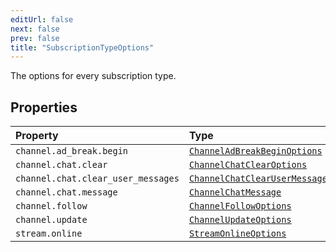 ```yaml
---
editUrl: false
next: false
prev: false
title: "SubscriptionTypeOptions"
---
```


The options for every subscription type.

## Properties

| Property | Type |
| :------ | :------ |
| `channel.ad_break.begin` | [`ChannelAdBreakBeginOptions`](/api/eventsub/interfaces/channeladbreakbeginoptions/) |
| `channel.chat.clear` | [`ChannelChatClearOptions`](/api/eventsub/interfaces/channelchatclearoptions/) |
| `channel.chat.clear_user_messages` | [`ChannelChatClearUserMessagesOptions`](/api/eventsub/interfaces/channelchatclearusermessagesoptions/) |
| `channel.chat.message` | [`ChannelChatMessage`](/api/eventsub/interfaces/channelchatmessage/) |
| `channel.follow` | [`ChannelFollowOptions`](/api/eventsub/interfaces/channelfollowoptions/) |
| `channel.update` | [`ChannelUpdateOptions`](/api/eventsub/interfaces/channelupdateoptions/) |
| `stream.online` | [`StreamOnlineOptions`](/api/eventsub/interfaces/streamonlineoptions/) |

